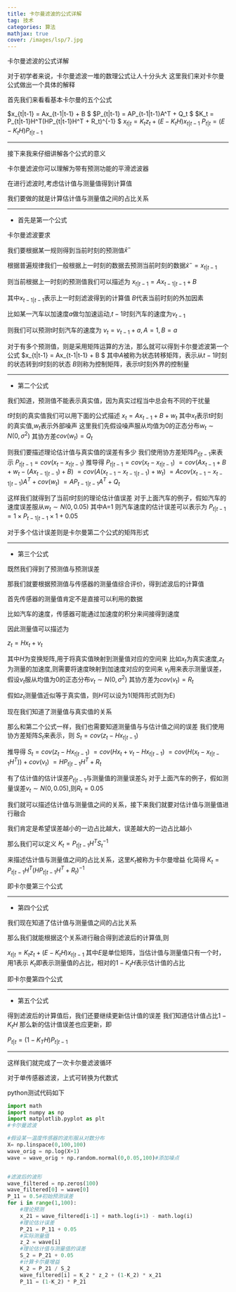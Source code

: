 ```yaml
---
title: 卡尔曼滤波的公式详解
tag: 技术
categories: 算法
mathjax: true
cover: /images/lsp/7.jpg
---
```


卡尔曼滤波的公式详解
<!--more-->

对于初学者来说，卡尔曼滤波一堆的数理公式让人十分头大
这里我们来对卡尔曼公式做出一个具体的解释

首先我们来看看基本卡尔曼的五个公式

$x_{t|t-1} = Ax_{t-1|t-1} + B $
$P_{t|t-1} = AP_{t-1|t-1}A^T + Q_t $
$K_t = P_{t|t-1}H^T(HP_{t|t-1}H^T + R_t)^{-1} $
$x_{t|t} = K_tz_t + (E - K_tH)x_{t|t-1}$
$P_{t|t} = (E-K_tH)P_{t|t-1}$

----

接下来我来仔细讲解各个公式的意义

卡尔曼滤波你可以理解为带有预测功能的平滑滤波器

在进行滤波时,考虑估计值与测量值得到计算值

我们要做的就是计算估计值与测量值之间的占比关系

----
* 首先是第一个公式

卡尔曼滤波要求

我们要根据某一规则得到当前时刻的预测值$\hat{x}^-$

根据普遍规律我们一般根据上一时刻的数据去预测当前时刻的数据$\hat{x}^- = x_{t|t-1}$

则当前根据上一时刻的预测值我们可以描述为
$x_{t|t-1} = Ax_{t-1|t-1} + B$

其中$x_{t-1|t-1}$表示上一时刻滤波得到的计算值
$B$代表当前时刻的外加因素

比如某一汽车以加速度$a$做匀加速运动,$t-1$时刻汽车的速度为$v_{t-1}$

则我们可以预测t时刻汽车的速度为
$v_{t} = v_{t-1} + a,A=1,B=a$

对于有多个预测值，则是采用矩阵运算的方法，那么就可以得到卡尔曼滤波第一个公式
$x_{t|t-1} = Ax_{t-1|t-1} + B $
其中$A$被称为状态转移矩阵，表示从$t-1$时刻的状态转到$t$时刻的状态
$B$则称为控制矩阵，表示t时刻外界的控制量

---
* 第二个公式

我们知道，预测值不能表示真实值，因为真实过程当中总会有不同的干扰量

$t$时刻的真实值我们可以用下面的公式描述
$x_t = Ax_{t-1} + B + w_t$
其中$x_t$表示t时刻的真实值,$w_t$表示外部噪声
这里我们先假设噪声服从均值为0的正态分布$w_t \sim N(0,\sigma^2)$
其协方差$cov(w_t)=Q_t$

则我们要描述理论估计值与真实值的误差有多少
我们使用协方差矩阵$P_{t|t-1}$来表示
$P_{t|t-1} = cov(x_t-x_{t|t-1})$
推导得
$P_{t|t-1} = cov(x_t-x_{t|t-1})$
$=cov(Ax_{t-1} + B + w_t - (Ax_{t-1|t-1}) + B )$
$=cov(A(x_{t-1}-x_{t-1|t-1})+w_t)$
$=Acov(x_{t-1}-x_{t-1|t-1})A^T + cov(w_t)$
$=AP_{t-1|t-1}A^T + Q_t$

这样我们就得到了当前$t$时刻的理论估计值误差
对于上面汽车的例子，假如汽车的速度误差服从$w_t \sim N(0,0.05)$
其中A=1
则汽车速度的估计误差可以表示为
$P_{t|t-1}=1 \times P_{t-1|t-1} \times 1 + 0.05$

对于多个估计误差则是卡尔曼第二个公式的矩阵形式

----
* 第三个公式

既然我们得到了预测值与预测误差

那我们就要根据预测值与传感器的测量值综合评价，得到滤波后的计算值

首先传感器的测量值肯定不是直接可以利用的数据

比如汽车的速度，传感器可能通过加速度的积分来间接得到速度

因此测量值可以描述为

$z_t = Hx_t + v_t$

其中$H$为变换矩阵,用于将真实值映射到测量值对应的空间来
比如$x_t$为真实速度,$z_t$为测量的加速度,则需要将速度映射到加速度对应的空间来
$v_t$用来表示测量误差，假设$v_t$服从均值为0的正态分布$v_t\sim N(0,\sigma^2)$
其协方差为$cov(v_t) = R_t$

假如$z_t$测量值近似等于真实值，则$H$可以设为1(矩阵形式则为E)

现在我们知道了测量值与真实值的关系

那么和第二个公式一样，我们也需要知道测量值与与估计值之间的误差
我们使用协方差矩阵$S_t$来表示，则
$S_t = cov(z_t - Hx_{t|t-1})$

推导得
$S_t = cov(z_t - Hx_{t|t-1})$
$= cov(Hx_t + v_t - Hx_{t|t-1})$
$= cov(H(x_t-x_{t|t-1}H^T)) + cov(v_t)$
$=HP_{t|t-1}H^T + R_t$

有了估计值的估计误差$P_{t|t-1}$与测量值的测量误差$S_t$
对于上面汽车的例子，假如测量误差$v_t \sim N(0,0.05)$,则$R_t=0.05$

我们就可以描述估计值与测量值之间的关系，接下来我们就要对估计值与测量值进行融合

我们肯定是希望误差越小的一边占比越大，误差越大的一边占比越小

那么我们可以定义
$K_t = P_{t|t-1}H^TS^{-1}_t$

来描述估计值与测量值之间的占比关系，这里$K_t$被称为卡尔曼增益
化简得
$K_t = P_{t|t-1}H^T(HP_{t|t-1}H^T + R_t)^{-1}$

即卡尔曼第三个公式

----
* 第四个公式

我们现在知道了估计值与测量值之间的占比关系

那么我们就能根据这个关系进行融合得到滤波后的计算值,则

$x_{t|t} = K_tz_t + (E-K_tH)x_{t|t-1}$
其中$E$是单位矩阵，当估计值与测量值只有一个时，用1表示
$K_t$即表示测量值的占比，相对的$1-K_tH$表示估计值的占比

即卡尔曼第四个公式

----
* 第五个公式

得到滤波后的计算值后，我们还要继续更新估计值的误差
我们知道估计值占比$1-K_tH$
那么新的估计值误差也应更新，即

$P_{t|t} = (1-K_TH)P_{t|t-1}$

-----

这样我们就完成了一次卡尔曼滤波循环

对于单传感器滤波，上式可转换为代数式

python测试代码如下

```python
import math
import numpy as np
import matplotlib.pyplot as plt
#卡尔曼滤波

#假设某一温度传感器的波形服从对数分布
X= np.linspace(0,100,100)
wave_orig = np.log(X+1)
wave = wave_orig + np.random.normal(0,0.05,100)#添加噪点


#滤波后的波形
wave_filtered = np.zeros(100)
wave_filtered[0] = wave[0]
P_11 = 0.5#初始预测误差
for i in range(1,100):
    #理论预测
    x_21 = wave_filtered[i-1] + math.log(i+1) - math.log(i)
    #理论估计误差
    P_21 = P_11 + 0.05
    #实际测量值
    z_2 = wave[i]
    #理论估计值与测量值的误差
    S_2 = P_21 + 0.05
    #计算卡尔曼增益
    K_2 = P_21 / S_2
    wave_filtered[i] = K_2 * z_2 + (1-K_2) * x_21
    P_11 = (1-K_2) * P_21

```
















